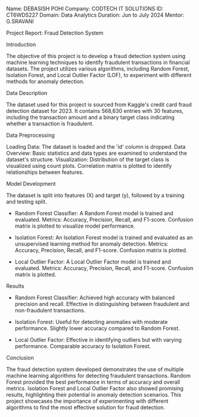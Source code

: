 Name: DEBASISH POHI
Company: CODTECH IT SOLUTIONS
ID: CT6WDS227
Domain: Data Analytics
Duration: Jun to July 2024
Mentor: G.SRAVANI

Project Report: Fraud Detection System

Introduction

The objective of this project is to develop a fraud detection system using machine learning techniques to identify fraudulent transactions in financial datasets.
The project utilizes various algorithms, including Random Forest, Isolation Forest, and Local Outlier Factor (LOF), to experiment with different methods for anomaly detection.

Data Description

The dataset used for this project is sourced from Kaggle's credit card fraud detection dataset for 2023.
It contains 568,630 entries with 30 features, including the transaction amount and a binary target class indicating whether a transaction is fraudulent.

Data Preprocessing

Loading Data: The dataset is loaded and the 'id' column is dropped.
Data Overview: Basic statistics and data types are examined to understand the dataset's structure.
Visualization: Distribution of the target class is visualized using count plots. Correlation matrix is plotted to identify relationships between features.

Model Development

The dataset is split into features (X) and target (y), followed by a training and testing split.

- Random Forest Classifier:
A Random Forest model is trained and evaluated.
Metrics: Accuracy, Precision, Recall, and F1-score.
Confusion matrix is plotted to visualize model performance.

- Isolation Forest:
An Isolation Forest model is trained and evaluated as an unsupervised learning method for anomaly detection.
Metrics: Accuracy, Precision, Recall, and F1-score.
Confusion matrix is plotted.

- Local Outlier Factor:
A Local Outlier Factor model is trained and evaluated.
Metrics: Accuracy, Precision, Recall, and F1-score.
Confusion matrix is plotted.

Results

- Random Forest Classifier:
Achieved high accuracy with balanced precision and recall.
Effective in distinguishing between fraudulent and non-fraudulent transactions.

- Isolation Forest:
Useful for detecting anomalies with moderate performance.
Slightly lower accuracy compared to Random Forest.

- Local Outlier Factor:
Effective in identifying outliers but with varying performance.
Comparable accuracy to Isolation Forest.

Conclusion

The fraud detection system developed demonstrates the use of multiple machine learning algorithms for detecting fraudulent transactions.
Random Forest provided the best performance in terms of accuracy and overall metrics. Isolation Forest and Local Outlier Factor also showed promising results, highlighting their potential in anomaly detection scenarios.
This project showcases the importance of experimenting with different algorithms to find the most effective solution for fraud detection.
